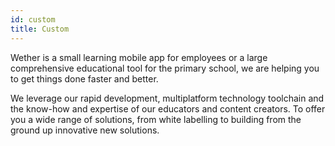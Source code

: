 ```yaml
---
id: custom
title: Custom
---
```


Wether is a small learning mobile app for employees or a large comprehensive educational tool for the primary school, we are helping you to get things done faster and better.

We leverage our rapid development, multiplatform technology toolchain and the know-how and expertise of our educators and content creators. To offer you a wide range of solutions, from white labelling to building from the ground up innovative new solutions.
 
 